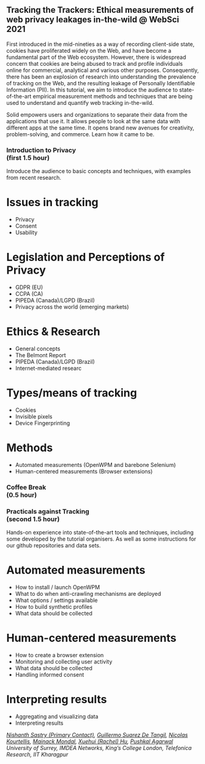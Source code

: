 ## Tracking the Trackers: Ethical measurements of web privacy leakages in-the-wild @ WebSci 2021
First introduced in the mid-nineties as a way of recording client-side state, cookies have proliferated widely on the Web, and have become a fundamental part of the Web ecosystem. However, there is widespread concern that cookies are being abused to track and profile individuals online for commercial, analytical and various other purposes. Consequently, there has been an explosion of research into understanding the prevalence of tracking on the Web, and the resulting leakage of Personally Identifiable Information (PII). In this tutorial, we aim to introduce the audience to state-of-the-art empirical measurement methods and techniques that are being used to understand and quantify web tracking in-the-wild.


Solid empowers users and organizations to separate their data from the applications that use it. It allows people to look at the same data with different apps at the same time. It opens brand new avenues for creativity, problem-solving, and commerce. Learn how it came to be.

### Introduction to Privacy<br> (first 1.5 hour)
Introduce the audience to basic concepts and techniques, with examples from recent research.
# Issues in tracking
* Privacy
* Consent
* Usability

# Legislation and Perceptions of Privacy 
* GDPR (EU)
* CCPA (CA)
* PIPEDA (Canada)/LGPD (Brazil)
* Privacy across the world (emerging markets)

# Ethics & Research 
* General concepts 
* The Belmont Report
* PIPEDA (Canada)/LGPD (Brazil)
* Internet-mediated researc

# Types/means of tracking 
* Cookies
* Invisible pixels
* Device Fingerprinting

# Methods 
* Automated measurements (OpenWPM and barebone Selenium)
* Human-centered measurements (Browser extensions)

### Coffee Break<br> (0.5 hour)

### Practicals against Tracking<br> (second 1.5 hour)
Hands-on experience into state-of-the-art tools and techniques, including some developed by the tutorial organisers.
As well as some instructions for our github repositories and data sets.


# Automated measurements 
* How to install / launch OpenWPM
* What to do when anti-crawling mechanisms are deployed
* What options / settings available
* How to build synthetic profiles
* What data should be collected

# Human-centered measurements
* How to create a browser extension
* Monitoring and collecting user activity
* What data should be collected
* Handling informed consent

# Interpreting results 
* Aggregating and visualizing data
* Interpreting results


_[Nishanth Sastry (Primary Contact)](https://nishrs.github.io), [Guillermo Suarez De Tangil](https://nms.kcl.ac.uk/guillermo.suarez-tangil/), [Nicolas Kourtellis](https://scholar.google.com/citations?user=Q5oWwiQAAAAJ), [Mainack Mondal](https://cse.iitkgp.ac.in/~mainack/), [Xuehui (Rachel) Hu](https://rachelkcl.github.io/rachelhu.github.io/), [Pushkal Agarwal](https://pushkal17.github.io/)_
<br>
_University of Surrey, IMDEA Networks, King’s College London, Telefonica Research, IIT Kharagpur_

